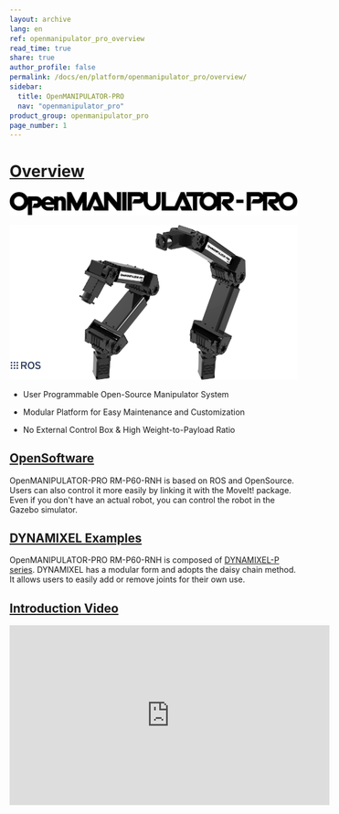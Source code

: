 ```yaml
---
layout: archive
lang: en
ref: openmanipulator_pro_overview
read_time: true
share: true
author_profile: false
permalink: /docs/en/platform/openmanipulator_pro/overview/
sidebar:
  title: OpenMANIPULATOR-PRO
  nav: "openmanipulator_pro"
product_group: openmanipulator_pro
page_number: 1
---
```



# [Overview](#overview)


![](/assets/images/platform/openmanipulator_pro/logo.png)

<img src="/assets/images/platform/openmanipulator_pro/product_img.png" width="1250">

- User Programmable Open-Source Manipulator System 

- Modular Platform for Easy Maintenance and Customization

- No External Control Box & High Weight-to-Payload Ratio

## [OpenSoftware](#opensoftware)
OpenMANIPULATOR-PRO RM-P60-RNH is based on ROS and OpenSource. Users can also control it more easily by linking it with the MoveIt! package. Even if you don't have an actual robot, you can control the robot in the Gazebo simulator​.

## [DYNAMIXEL Examples](#dynamixel-examples)
OpenMANIPULATOR-PRO RM-P60-RNH is composed of [DYNAMIXEL-P series](/docs/en/dxl/pro_plus/). DYNAMIXEL has a modular form and adopts the daisy chain method. It allows users to easily add or remove joints for their own use.  

## [Introduction Video](#introduction-video)

<iframe width="560" height="315" src="https://www.youtube.com/embed/gQmaXIipT1A" frameborder="0" allow="accelerometer; autoplay; encrypted-media; gyroscope; picture-in-picture" allowfullscreen></iframe>
